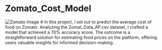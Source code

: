 # Zomato_Cost_Model
<img src="https://entrackr.com/storage/2019/09/zomato-1200x600.jpg" alt="Zomato Image">
# In this project, I set out to predict the average cost of food on Zomato. Analyzing the Zomat_Data_AP.csv dataset, I crafted a model that achieved a 70% accuracy score. The outcome is a straightforward solution for estimating food prices on the platform, offering users valuable insights for informed decision-making.
